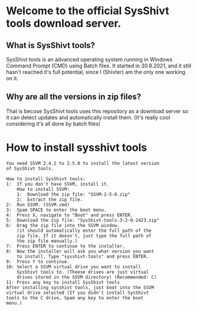 # Welcome to the official SysShivt tools download server.
## What is SysShivt tools?
SysShivt tools is an advanced operating system running in Windows Command Prompt (CMD) using Batch files. It started in 30.8.2021, and it still hasn't reached it's full potential, since I (Shivter) am the only one working on it.
## Why are all the versions in zip files?
That is becose SysShivt tools uses this repository as a download server so it can detect updates and automatically install them. (It's really cool considering it's all done by batch files)

# How to install sysshivt tools
```
You need SSVM 2.4.2 to 2.5.0 to install the latest version
of SysShivt tools.

How to install SysShivt tools:
1:  If you don't have SSVM, install it.
    How to install SSVM:
    1:  Download the zip file: "SSVM-2-5-0.zip"
    2:  Extract the zip file.
2:  Run SSVM. (SSVM.cmd)
3:  Spam SPACE to enter the boot menu.
4:  Press X, navigate to "Boot" and press ENTER.
5:  Download the zip file: "SysShivt-tools-3-2-0-2423.zip"
6:  Drag the zip file into the SSVM window.
    (it should automatically enter the full path of the
    zip file. If it doesn't, just type the full path of
    the zip file manually.)
7:  Press ENTER to continue to the installer.
8:  Now the installer will ask you what version you want
    to install. Type "sysshivt-tools" and press ENTER.
9:  Press Y to continue.
10: Select a SSVM virtual drive you want to install
    SysShivt tools to. (Theese drives are just virtual
    drives stored in the SSVM directory) (Recommended: C)
11: Press any key to install SysShivt tools
After installing sysshivt tools, just boot into the SSVM
virtual drive selected (If you didn't install SysShivt
tools to the C drive, Spam any key to enter the boot
menu.)

